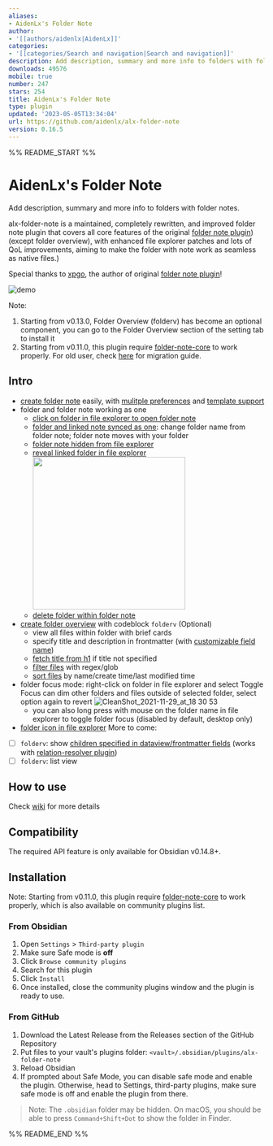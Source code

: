 ```yaml
---
aliases:
- AidenLx's Folder Note
author:
- '[[authors/aidenlx|AidenLx]]'
categories:
- '[[categories/Search and navigation|Search and navigation]]'
description: Add description, summary and more info to folders with folder notes.
downloads: 49576
mobile: true
number: 247
stars: 254
title: AidenLx's Folder Note
type: plugin
updated: '2023-05-05T13:34:04'
url: https://github.com/aidenlx/alx-folder-note
version: 0.16.5
---
```


%% README_START %%

# AidenLx's Folder Note

Add description, summary and more info to folders with folder notes.

alx-folder-note is a maintained, completely rewritten, and improved folder note plugin that covers all core features of the original [folder note plugin](https://github.com/xpgo/obsidian-folder-note-plugin)) (except folder overview), with enhanced file explorer patches and lots of QoL improvements, aiming to make the folder with note work as seamless as native files.)

Special thanks to [xpgo](https://github.com/xpgo), the author of original [folder note plugin](https://github.com/xpgo/obsidian-folder-note-plugin)!

![demo](https://user-images.githubusercontent.com/31102694/128635308-0a58279e-8bf0-4608-9330-fe11180953dd.png)

Note:

1. Starting from v0.13.0, Folder Overview (folderv) has become an optional component, you can go to the Folder Overview section of the setting tab to install it
2. Starting from v0.11.0, this plugin require [folder-note-core](https://github.com/aidenlx/folder-note-core) to work properly. For old user, check [here](https://github.com/aidenlx/alx-folder-note/wiki/migrate-from-v0.10.0-and-lower) for migration guide.

## Intro

- [create folder note](https://github.com/aidenlx/alx-folder-note/wiki/create-folder-note) easily, with [mulitple preferences](https://github.com/aidenlx/alx-folder-note/wiki/folder-note-pref) and [template support](https://github.com/aidenlx/alx-folder-note/wiki/core-settings#template)
- folder and folder note working as one
  - [click on folder in file explorer to open folder note](https://github.com/aidenlx/alx-folder-note/wiki/open-folder-note-from-folder)
  - [folder and linked note synced as one](https://github.com/aidenlx/alx-folder-note/wiki/core-settings#auto-rename): change folder name from folder note; folder note moves with your folder
  - [folder note hidden from file explorer](https://github.com/aidenlx/alx-folder-note/wiki/core-settings#hide-note-in-explorer)
  - [reveal linked folder in file explorer](https://github.com/aidenlx/alx-folder-note/wiki/core-settings#hide-note-in-explorer)<br><img width="300px" src="https://user-images.githubusercontent.com/31102694/128694966-6517df3b-8994-408d-bf6c-49a5ea16b7be.gif"/>
  - [delete folder within folder note](https://github.com/aidenlx/alx-folder-note/wiki/delete-folder-from-folder-note)
- [create folder overview](https://github.com/aidenlx/alx-folder-note/wiki/folder-overview) with codeblock `folderv` (Optional)
  - view all files within folder with brief cards
  - specify title and description in frontmatter (with [customizable field name](https://github.com/aidenlx/alx-folder-note/wiki/folderv-settings#field-names))
  - [fetch title from h1](https://github.com/aidenlx/alx-folder-note/wiki/folderv-settings#h1-as-title-source) if title not specified
  - [filter files](https://github.com/aidenlx/alx-folder-note/wiki/folderv-options#filter) with regex/glob
  - [sort files](https://github.com/aidenlx/alx-folder-note/wiki/folderv-options#sort) by name/create time/last modified time
- folder focus mode: right-click on folder in file explorer and select Toggle Focus can dim other folders and files outside of selected folder, select option again to revert ![CleanShot_2021-11-29_at_18 30 53](https://user-images.githubusercontent.com/31102694/166448049-aea0457a-d19f-4b29-8f7c-b66b5bd26629.gif)
    - you can also long press with mouse on the folder name in file explorer to toggle folder focus (disabled by default, desktop only) 
- [folder icon in file explorer](https://github.com/aidenlx/alx-folder-note/issues/11)
More to come:

- [ ] `folderv`: show [children specified in dataview/frontmatter fields](https://github.com/SkepticMystic/breadcrumbs/wiki/Relationships---Basics) (works with [relation-resolver plugin](https://github.com/aidenlx/relation-resolver))
- [ ] `folderv`: list view

## How to use

Check [wiki](https://github.com/aidenlx/alx-folder-note/wiki) for more details

## Compatibility

The required API feature is only available for Obsidian v0.14.8+.

## Installation

Note: Starting from v0.11.0, this plugin require [folder-note-core](https://github.com/aidenlx/folder-note-core) to work properly, which is also available on community plugins list.

### From Obsidian

1. Open `Settings` > `Third-party plugin`
2. Make sure Safe mode is **off**
3. Click `Browse community plugins`
4. Search for this plugin
5. Click `Install`
6. Once installed, close the community plugins window and the plugin is ready to use.

### From GitHub

1. Download the Latest Release from the Releases section of the GitHub Repository
2. Put files to your vault's plugins folder: `<vault>/.obsidian/plugins/alx-folder-note`
3. Reload Obsidian
4. If prompted about Safe Mode, you can disable safe mode and enable the plugin.
   Otherwise, head to Settings, third-party plugins, make sure safe mode is off and
   enable the plugin from there.

> Note: The `.obsidian` folder may be hidden. On macOS, you should be able to press `Command+Shift+Dot` to show the folder in Finder.


%% README_END %%